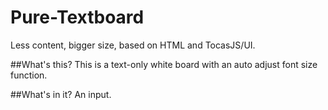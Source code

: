 Pure-Textboard
==============

Less content, bigger size, based on HTML and TocasJS/UI.


##What's this?
This is a text-only white board with an auto adjust font size function.


##What's in it?
An input.

